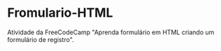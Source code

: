 # Fromulario-HTML
Atividade da FreeCodeCamp "Aprenda formulário em HTML criando um formulário de registro".
